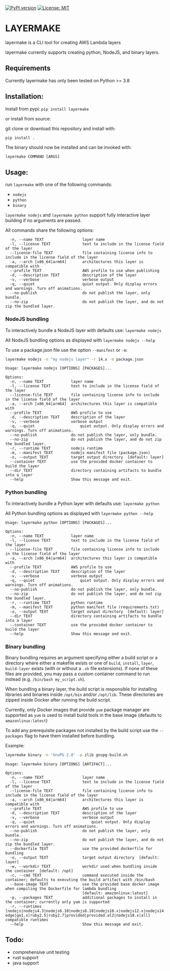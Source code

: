 [![PyPI version](https://badge.fury.io/py/layermake.svg)](https://badge.fury.io/py/layermake)
[![License: MIT](https://img.shields.io/badge/License-MIT-yellow.svg)](https://opensource.org/licenses/MIT)
# LAYERMAKE

layermake is a CLI tool for creating AWS Lambda layers

layermake currently supports creating python, NodeJS, and binary layers. 

## Requirements
Currently layermake has only been tested on Python >= 3.8

## Installation:
Install from pypi: `pip install layermake`

or install from source:

git clone or download this repository and install with:
```sh
pip install .
```
The binary should now be installed and can be invoked with:

`layermake COMMAND [ARGS]`

## Usage:
run `layermake` with one of the following commands:
- `nodejs`
- `python`
- `binary`

`layermake nodejs` and `layermake python` support fully interactive layer building if no
arguments are passed.

All commands share the following options:
```
  -n, --name TEXT                 layer name
  -l, --license TEXT              text to include in the license field of the layer
  --license-file TEXT             file containing license info to include in the license field of the layer
  -a, --arch [x86_64|arm64]       architectures this layer is compatible with
  --profile TEXT                  AWS profile to use when publishing
  -d, --description TEXT          description of the layer
  -v, --verbose                   verbose output
  -q, --quiet                     quiet output. Only display errors and warnings. Turn off animations.
  --no-publish                    do not publish the layer, only bundle.
  --no-zip                        do not publish the layer, and do not zip the bundled layer.
 ```

### NodeJS bundling

To interactively bundle a NodeJS layer with defaults use:
`layermake nodejs`

All NodeJS bundling options as displayed with `layermake nodejs --help`

To use a package.json file use the option `--manifest` or `-m`:
```sh
layermake nodejs -n "my nodejs layer" -r 14.x -m package.json
```



```
Usage: layermake nodejs [OPTIONS] [PACKAGES]...

Options:
  -n, --name TEXT            layer name
  -l, --license TEXT         text to include in the license field of the layer
  --license-file TEXT        file containing license info to include in the license field of the layer
  -a, --arch [x86_64|arm64]  architectures this layer is compatible with
  --profile TEXT             AWS profile to use
  -d, --description TEXT     description of the layer
  -v, --verbose              verbose output
  -q, --quiet                    quiet output. Only display errors and warnings. Turn off animations.
  --no-publish               do not publish the layer, only bundle.
  --no-zip                   do not publish the layer, and do not zip the bundled layer.
  -r, --runtime TEXT         nodejs runtime
  -m, --manifest TEXT        nodejs manifest file (package.json)
  -o, --output TEXT          target output directory  [default: layer]
  --container TEXT           use the provided docker container to build the layer
  --dir TEXT                 directory containing artifacts to bundle into a layer
  --help                     Show this message and exit.
```

### Python bundling

To interactively bundle a Python layer with defaults use:
`layermake python`

All Python bundling options as displayed with `layermake python --help`

```
Usage: layermake python [OPTIONS] [PACKAGES]...

Options:
  -n, --name TEXT            layer name
  -l, --license TEXT         text to include in the license field of the layer
  --license-file TEXT        file containing license info to include in the license field of the layer
  -a, --arch [x86_64|arm64]  architectures this layer is compatible with
  --profile TEXT             AWS profile to use
  -d, --description TEXT     description of the layer
  -v, --verbose              verbose output
  -q, --quiet                    quiet output. Only display errors and warnings. Turn off animations.
  --no-publish               do not publish the layer, only bundle.
  --no-zip                   do not publish the layer, and do not zip the bundled layer.
  -r, --runtime TEXT         python runtime
  -m, --manifest TEXT        python manifest file (requirements.txt)
  -o, --output TEXT          target output directory  [default: layer]
  --dir TEXT                 directory containing artifacts to bundle into a layer
  --container TEXT           use the provided docker container to build the layer
  --help                     Show this message and exit.
```


### Binary bundling
Binary bundling requires an argument specifying either a build script or a directory
where either a makefile exists or one of `build`, `install`, `layer`, `build-layer` exists 
(with or without a `.sh` file extensions). If none of these files are provided, you may
pass a custom container command to run instead (e.g. `/bin/bash my_script.sh`).

When bundling a binary layer, the build script is responsible for installing 
libraries and binaries inside `/opt/bin` and/or `/opt/lib`. These directories 
are zipped inside Docker after running the build script.

Currently, only Docker images that provide `yum` package manager are supported as
`yum` is used to install build tools in the base image (defaults to `amazonlinux:latest`)

To add any prerequisite packages not installed by the build script use the `--packages` 
flag to have them installed before bundling.

Example:
```sh
layermake binary -n 'GnuPG 2.8' -p zlib gnupg-build.sh
```

```
Usage: layermake binary [OPTIONS] [ARTIFACT]...

Options:
  -n, --name TEXT                 layer name
  -l, --license TEXT              text to include in the license field of the layer
  --license-file TEXT             file containing license info to include in the license field of the layer
  -a, --arch [x86_64|arm64]       architectures this layer is compatible with
  --profile TEXT                  AWS profile to use
  -d, --description TEXT          description of the layer
  -v, --verbose                   verbose output
  -q, --quiet                         quiet output. Only display errors and warnings. Turn off animations.
  --no-publish                    do not publish the layer, only bundle.
  --no-zip                        do not publish the layer, and do not zip the bundled layer.
  --dockerfile TEXT               use the provided dockerfile for bundling
  -o, --output TEXT               target output directory  [default: layer]
  -w, --workdir TEXT              workdir used when bundling inside the container  [default: /opt]
  -c, --cmd TEXT                  command executed inside the container; defaults to executing the build artifact with /bin/bash
  --base-image TEXT               use the provided base docker image when compiling the Dockerfile for lambda bundling
                                  [default: amazonlinux:latest]
  -p, --packages TEXT             additional packages to install in the container; currently only yum is supported
  -r, --runtimes [nodejs|nodejs4.3|nodejs6.10|nodejs8.10|nodejs10.x|nodejs12.x|nodejs14.x|nodejs16.x|java8|java8.al2|java11|python2.7|python3.6|python3.7|python3.8|python3.9|dotnetcore1.0|dotnetcore2.0|dotnetcore2.1|dotnetcore3.1|dotnet6|nodejs4.3-edge|go1.x|ruby2.5|ruby2.7|provided|provided.al2|nodejs18.x|all] compatible runtimes
  --help                          Show this message and exit.
```

## Todo:
- comprehensive unit testing
- rust support
- java support